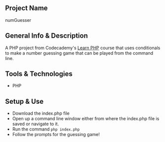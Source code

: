 ## Project Name
numGuesser

## General Info & Description
A PHP project from Codecademy's [Learn PHP](https://www.codecademy.com/learn/learn-php) course that uses conditionals to make a number guessing game
that can be played from the command line.

## Tools & Technologies
- PHP

## Setup & Use
- Download the index.php file
- Open up a command line window either from where the index.php file is saved or navigate to it. 
- Run the command `php index.php` 
- Follow the prompts for the guessing game! 
